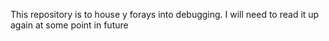 This repository is to house y forays into debugging.
I will need to read it up again at some point in future